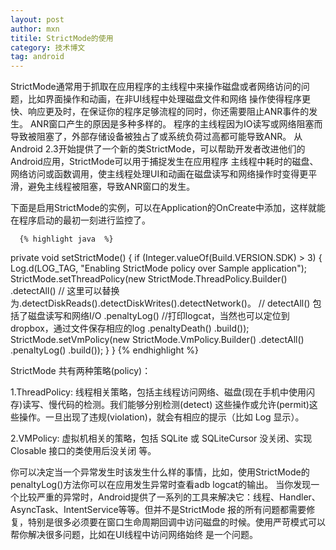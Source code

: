 ```yaml
---
layout: post
author: mxn
titile: StrictMode的使用
category: 技术博文
tag: android
---
```


StrictMode通常用于抓取在应用程序的主线程中来操作磁盘或者网络访问的问题，比如界面操作和动画，在非UI线程中处理磁盘文件和网络
操作使得程序更快、响应更及时，在保证你的程序足够流程的同时，你还需要阻止ANR事件的发生。 ANR窗口产生的原因是多种多样的。
程序的主线程因为IO读写或网络阻塞而导致被阻塞了，外部存储设备被独占了或系统负荷过高都可能导致ANR。
从Android 2.3开始提供了一个新的类StrictMode，可以帮助开发者改进他们的Android应用，StrictMode可以用于捕捉发生在应用程序
主线程中耗时的磁盘、网络访问或函数调用，使主线程处理UI和动画在磁盘读写和网络操作时变得更平滑，避免主线程被阻塞，导致ANR窗口的发生。

下面是启用StrictMode的实例，可以在Application的OnCreate中添加，这样就能在程序启动的最初一刻进行监控了。

      {% highlight java  %}
 private void setStrictMode() {
        if (Integer.valueOf(Build.VERSION.SDK) > 3) {
            Log.d(LOG_TAG, "Enabling StrictMode policy over Sample application");
            StrictMode.setThreadPolicy(new StrictMode.ThreadPolicy.Builder()
                    .detectAll()    // 这里可以替换为.detectDiskReads().detectDiskWrites().detectNetwork()。
                                    // detectAll() 包括了磁盘读写和网络I/O
                    .penaltyLog()   //打印logcat，当然也可以定位到dropbox，通过文件保存相应的log
                    .penaltyDeath()
                    .build());
            StrictMode.setVmPolicy(new StrictMode.VmPolicy.Builder()
                    .detectAll()
                    .penaltyLog()
                    .build());
        }
    }
     {% endhighlight %}
     
StrictMode 共有两种策略(policy)：

1.ThreadPolicy: 线程相关策略，包括主线程访问网络、磁盘(现在手机中使用闪存)读写、慢代码的检测。我们能够分别检测(detect)
这些操作或允许(permit)这些操作。一旦出现了违规(violation)，就会有相应的提示（比如 Log 显示）。

2.VMPolicy: 虚拟机相关的策略，包括 SQLite 或 SQLiteCursor 没关闭、实现 Closable 接口的类使用后没关闭 等。
     
你可以决定当一个异常发生时该发生什么样的事情，比如，使用StrictMode的penaltyLog()方法你可以在应用发生异常时查看adb logcat的输出。
当你发现一个比较严重的异常时，Android提供了一系列的工具来解决它：线程、Handler、AsyncTask、IntentService等等。但并不是StrictMode
报的所有问题都需要修复，特别是很多必须要在窗口生命周期回调中访问磁盘的时候。使用严苛模式可以帮你解决很多问题，比如在UI线程中访问网络始终
是一个问题。